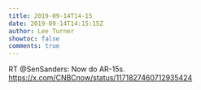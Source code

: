 ```yaml
---
title: 2019-09-14T14-15
date: 2019-09-14T14:15:15Z
author: Lee Turner
showtoc: false
comments: true
---
```


RT @SenSanders: Now do AR-15s. https://x.com/CNBCnow/status/1171827460712935424

